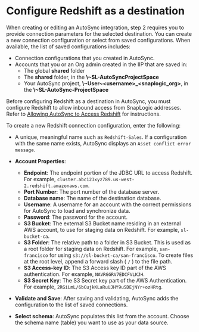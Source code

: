 # Configure Redshift as a destination

When creating or editing an AutoSync integration, step 2 requires you to provide connection parameters for the selected destination. You can create a new connection configuration or select from saved configurations. When available, the list of saved configurations includes:

-   Connection configurations that you created in AutoSync.
-   Accounts that you or an Org admin created in the IIP that are saved in:
    -   The global **shared** folder
    -   The **shared** folder, in the **\\~SL-AutoSyncProjectSpace**
    -   Your AutoSync project, **\\~User~<username\>\_<snaplogic\_org\>**, in the **\\~SL-AutoSync-ProjectSpace**

Before configuring Redshift as a destination in AutoSync, you must configure Redshift to allow inbound access from SnapLogic addresses. Refer to [Allowing AutoSync to Access Redshift](https://docs-snaplogic.atlassian.net/wiki/spaces/SD/pages/2610168222/Configuring+a+Redshift+account+as+a+data+destination+in+AutoSync) for instructions.

To create a new Redshift connection configuration, enter the following:

-   A unique, meaningful name such as `Redshift-Sales`. If a configuration with the same name exists, AutoSync displays an `Asset conflict error message`.
-   **Account Properties**:
    -   **Endpoint**: The endpoint portion of the JDBC URL to access Redshift. For example, `cluster.abc123xyz789.us-west-2.redshift.amazonaws.com`.
    -   **Port Number**: The port number of the database server.
    -   **Database name**: The name of the destination database.
    -   **Username**: A username for an account with the correct permissions for AutoSync to load and synchronize data.
    -   **Password**: The password for the account.
    -   **S3 Bucket**: The external S3 Bucket name residing in an external AWS account, to use for staging data on Redshift. For example, `sl-bucket-ca`.
    -   **S3 Folder**: The relative path to a folder in S3 Bucket. This is used as a root folder for staging data on Redshift. For example, `san-francisco` for using `s3://sl-bucket-ca/san-francisco`. To create files at the root level, append a forward slash \( `/` \) to the file path.
    -   **S3 Access-key ID**: The S3 Access key ID part of the AWS authentication. For example, `NAVRGGRV7EDCFVLKJH`.
    -   **S3 Secret Key**: The S3 Secret key part of the AWS Authentication. For example, `2RGiLmL/6bCujkKLaRuUJHY9uSDEjNYr+ozHRtg`.
-   **Validate and Save**: After saving and validating, AutoSync adds the configuration to the list of saved connections.

-   **Select schema**: AutoSync populates this list from the account. Choose the schema name \(table\) you want to use as your data source.


